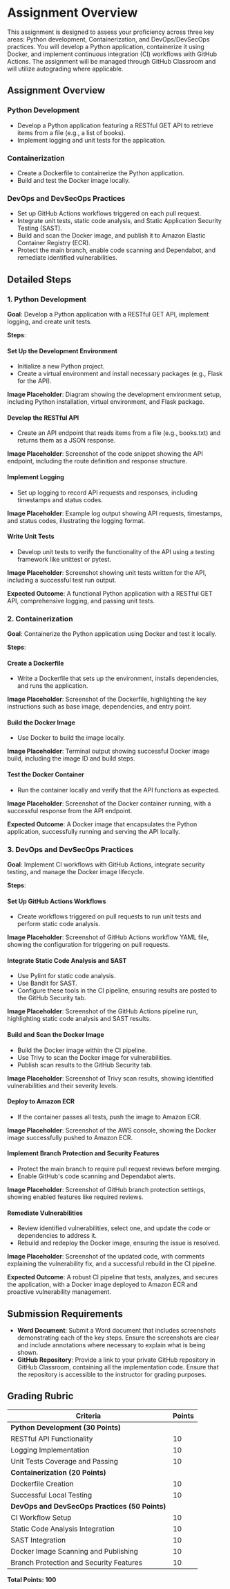 # Assignment Overview

This assignment is designed to assess your proficiency across three key areas: Python development, Containerization, and DevOps/DevSecOps practices. You will develop a Python application, containerize it using Docker, and implement continuous integration (CI) workflows with GitHub Actions. The assignment will be managed through GitHub Classroom and will utilize autograding where applicable.

## Assignment Overview

### Python Development

- Develop a Python application featuring a RESTful GET API to retrieve items from a file (e.g., a list of books).
- Implement logging and unit tests for the application.

### Containerization

- Create a Dockerfile to containerize the Python application.
- Build and test the Docker image locally.

### DevOps and DevSecOps Practices

- Set up GitHub Actions workflows triggered on each pull request.
- Integrate unit tests, static code analysis, and Static Application Security Testing (SAST).
- Build and scan the Docker image, and publish it to Amazon Elastic Container Registry (ECR).
- Protect the main branch, enable code scanning and Dependabot, and remediate identified vulnerabilities.

## Detailed Steps

### 1. Python Development

**Goal**: Develop a Python application with a RESTful GET API, implement logging, and create unit tests.

**Steps**:

#### Set Up the Development Environment

- Initialize a new Python project.
- Create a virtual environment and install necessary packages (e.g., Flask for the API).

**Image Placeholder**: Diagram showing the development environment setup, including Python installation, virtual environment, and Flask package.

#### Develop the RESTful API

- Create an API endpoint that reads items from a file (e.g., books.txt) and returns them as a JSON response.

**Image Placeholder**: Screenshot of the code snippet showing the API endpoint, including the route definition and response structure.

#### Implement Logging

- Set up logging to record API requests and responses, including timestamps and status codes.

**Image Placeholder**: Example log output showing API requests, timestamps, and status codes, illustrating the logging format.

#### Write Unit Tests

- Develop unit tests to verify the functionality of the API using a testing framework like unittest or pytest.

**Image Placeholder**: Screenshot showing unit tests written for the API, including a successful test run output.

**Expected Outcome**: A functional Python application with a RESTful GET API, comprehensive logging, and passing unit tests.

### 2. Containerization

**Goal**: Containerize the Python application using Docker and test it locally.

**Steps**:

#### Create a Dockerfile

- Write a Dockerfile that sets up the environment, installs dependencies, and runs the application.

**Image Placeholder**: Screenshot of the Dockerfile, highlighting the key instructions such as base image, dependencies, and entry point.

#### Build the Docker Image

- Use Docker to build the image locally.

**Image Placeholder**: Terminal output showing successful Docker image build, including the image ID and build steps.

#### Test the Docker Container

- Run the container locally and verify that the API functions as expected.

**Image Placeholder**: Screenshot of the Docker container running, with a successful response from the API endpoint.

**Expected Outcome**: A Docker image that encapsulates the Python application, successfully running and serving the API locally.

### 3. DevOps and DevSecOps Practices

**Goal**: Implement CI workflows with GitHub Actions, integrate security testing, and manage the Docker image lifecycle.

**Steps**:

#### Set Up GitHub Actions Workflows

- Create workflows triggered on pull requests to run unit tests and perform static code analysis.

**Image Placeholder**: Screenshot of GitHub Actions workflow YAML file, showing the configuration for triggering on pull requests.

#### Integrate Static Code Analysis and SAST

- Use Pylint for static code analysis.
- Use Bandit for SAST.
- Configure these tools in the CI pipeline, ensuring results are posted to the GitHub Security tab.

**Image Placeholder**: Screenshot of the GitHub Actions pipeline run, highlighting static code analysis and SAST results.

#### Build and Scan the Docker Image

- Build the Docker image within the CI pipeline.
- Use Trivy to scan the Docker image for vulnerabilities.
- Publish scan results to the GitHub Security tab.

**Image Placeholder**: Screenshot of Trivy scan results, showing identified vulnerabilities and their severity levels.

#### Deploy to Amazon ECR

- If the container passes all tests, push the image to Amazon ECR.

**Image Placeholder**: Screenshot of the AWS console, showing the Docker image successfully pushed to Amazon ECR.

#### Implement Branch Protection and Security Features

- Protect the main branch to require pull request reviews before merging.
- Enable GitHub's code scanning and Dependabot alerts.

**Image Placeholder**: Screenshot of GitHub branch protection settings, showing enabled features like required reviews.

#### Remediate Vulnerabilities

- Review identified vulnerabilities, select one, and update the code or dependencies to address it.
- Rebuild and redeploy the Docker image, ensuring the issue is resolved.

**Image Placeholder**: Screenshot of the updated code, with comments explaining the vulnerability fix, and a successful rebuild in the CI pipeline.

**Expected Outcome**: A robust CI pipeline that tests, analyzes, and secures the application, with a Docker image deployed to Amazon ECR and proactive vulnerability management.

## Submission Requirements

- **Word Document**: Submit a Word document that includes screenshots demonstrating each of the key steps. Ensure the screenshots are clear and include annotations where necessary to explain what is being shown.
- **GitHub Repository**: Provide a link to your private GitHub repository in GitHub Classroom, containing all the implementation code. Ensure that the repository is accessible to the instructor for grading purposes.

## Grading Rubric

| Criteria                               | Points |
|----------------------------------------|--------|
| **Python Development (30 Points)**     |        |
| RESTful API Functionality              | 10     |
| Logging Implementation                 | 10     |
| Unit Tests Coverage and Passing        | 10     |
| **Containerization (20 Points)**       |        |
| Dockerfile Creation                    | 10     |
| Successful Local Testing               | 10     |
| **DevOps and DevSecOps Practices (50 Points)** | |
| CI Workflow Setup                      | 10     |
| Static Code Analysis Integration       | 10     |
| SAST Integration                       | 10     |
| Docker Image Scanning and Publishing   | 10     |
| Branch Protection and Security Features | 10    |

**Total Points: 100**

